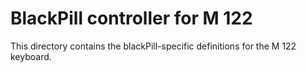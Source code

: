 # BlackPill controller for M 122

This directory contains the blackPill-specific definitions for the M 122 keyboard.
